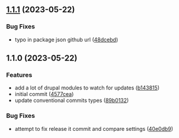 

## [1.1.1](https://github.com/erikdekamps/drupal-security-automation/compare/1.1.0...1.1.1) (2023-05-22)


### Bug Fixes

* typo in package json github url ([48dcebd](https://github.com/erikdekamps/drupal-security-automation/commits/48dcebdf766af3fcfa4c0c4194849712a10c8de4))

## 1.1.0 (2023-05-22)


### Features

* add a lot of drupal modules to watch for updates ([b143815](https://github.com/erikdekamps/drupal-automation-security/commits/b143815d434eb3ee0b6bc64aff2fa3e3cba67b9d))
* initial commit ([4577cea](https://github.com/erikdekamps/drupal-automation-security/commits/4577ceaaeabed473a169f7a0250900089a35ab50))
* update conventional commits types ([89b0132](https://github.com/erikdekamps/drupal-automation-security/commits/89b013281d3031e9a1675751df3b9b9d146ec100))


### Bug Fixes

* attempt to fix release it commit and compare settings ([40e0db9](https://github.com/erikdekamps/drupal-automation-security/commits/40e0db9ae078b842b011ccb634e20a4ef04fc3c5))